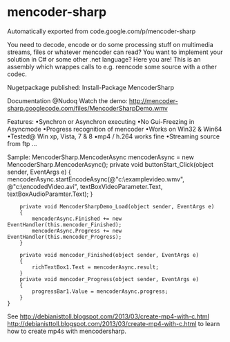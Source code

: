 # mencoder-sharp
Automatically exported from code.google.com/p/mencoder-sharp

You need to decode, encode or do some processing stuff on multimedia streams, files or whatever mencoder can read? You want to implement your solution in C# or some other .net language? Here you are! This is an assembly which wrappes calls to e.g. reencode some source with a other codec. 

Nugetpackage published: Install-Package MencoderSharp 

Documentation @Nudoq Watch the demo: http://mencoder-sharp.googlecode.com/files/MencoderSharpDemo.wmv  

Features: 
•Synchron or Asynchron executing 
•No Gui-Freezing in Asyncmode 
•Progress recognition of mencoder 
•Works on Win32 & Win64 
•Tested@ Win xp, Vista, 7 & 8 
•mp4 / h.264 works fine 
•Streaming source from ftp ... 


Sample: 
MencoderSharp.MencoderAsync mencoderAsync = new MencoderSharp.MencoderAsync();
private void buttonStart_Click(object sender, EventArgs e)
        {
            mencoderAsync.startEncodeAsync(@"c:\examplevideo.wmv", @"c:\encodedVideo.avi", textBoxVideoParameter.Text, textBoxAudioParamter.Text);
        }

        private void MencoderSharpDemo_Load(object sender, EventArgs e)
        {
            mencoderAsync.Finished += new EventHandler(this.mencoder_Finished);
            mencoderAsync.Progress += new EventHandler(this.mencoder_Progress);
        }

        private void mencoder_Finished(object sender, EventArgs e)
        {
            richTextBox1.Text = mencoderAsync.result;
        }
        private void mencoder_Progress(object sender, EventArgs e)
        {
            progressBar1.Value = mencoderAsync.progress;
        }
    }

See http://debianisttoll.blogspot.com/2013/03/create-mp4-with-c.html http://debianisttoll.blogspot.com/2013/03/create-mp4-with-c.html to learn how to create mp4s with mencodersharp. 
